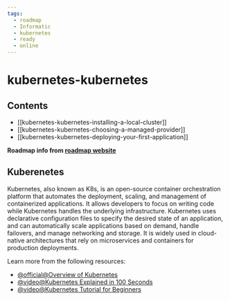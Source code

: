 ```yaml
---
tags:
  - roadmap
  - Informatic
  - kubernetes
  - ready
  - online
---
```


# kubernetes-kubernetes

## Contents

- [[kubernetes-kubernetes-installing-a-local-cluster]]
- [[kubernetes-kubernetes-choosing-a-managed-provider]]
- [[kubernetes-kubernetes-deploying-your-first-application]]

__Roadmap info from [roadmap website](https://roadmap.sh/kubernetes/kubernetes)__

## Kuberenetes


Kubernetes, also known as K8s, is an open-source container orchestration platform that automates the deployment, scaling, and management of containerized applications. It allows developers to focus on writing code while Kubernetes handles the underlying infrastructure. Kubernetes uses declarative configuration files to specify the desired state of an application, and can automatically scale applications based on demand, handle failovers, and manage networking and storage. It is widely used in cloud-native architectures that rely on microservices and containers for production deployments.


Learn more from the following resources:


* [@official@Overview of Kubernetes](https://kubernetes.io/docs/concepts/overview/)
* [@video@Kubernetes Explained in 100 Seconds](https://www.youtube.com/watch?v=PziYflu8cB8)
* [@video@Kubernetes Tutorial for Beginners](https://www.youtube.com/watch?v=X48VuDVv0do&t=1s)
